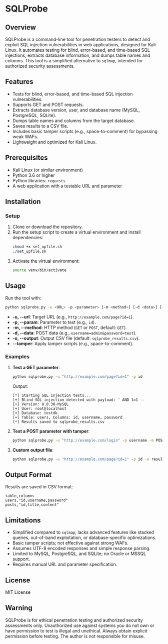 # SQLProbe

## Overview
SQLProbe is a command-line tool for penetration testers to detect and exploit SQL injection vulnerabilities in web applications, designed for Kali Linux. It automates testing for blind, error-based, and time-based SQL injections, extracts database information, and dumps table names and columns. This tool is a simplified alternative to `sqlmap`, intended for authorized security assessments.

## Features
- Tests for blind, error-based, and time-based SQL injection vulnerabilities.
- Supports GET and POST requests.
- Extracts database version, user, and database name (MySQL, PostgreSQL, SQLite).
- Dumps table names and columns from the target database.
- Saves results to a CSV file.
- Includes basic tamper scripts (e.g., space-to-comment) for bypassing weak WAFs.
- Lightweight and optimized for Kali Linux.

## Prerequisites
- Kali Linux (or similar environment)
- Python 3.6 or higher
- Python libraries: `requests`
- A web application with a testable URL and parameter

## Installation

### Setup
1. Clone or download the repository.
2. Run the setup script to create a virtual environment and install dependencies:
   ```bash
   chmod +x set_upfile.sh
   ./set_upfile.sh
   ```
3. Activate the virtual environment:
   ```bash
   source venv/bin/activate
   ```

## Usage
Run the tool with:
```bash
python sqlprobe.py -u <URL> -p <parameter> [-m <method>] [-d <data>] [-o <output>] [--tamper]
```

- **-u, --url**: Target URL (e.g., `http://example.com/page?id=1`).
- **-p, --param**: Parameter to test (e.g., `id`).
- **-m, --method**: HTTP method (`GET` or `POST`, default: `GET`).
- **-d, --data**: POST data (e.g., `username=admin&password=test`).
- **-o, --output**: Output CSV file (default: `sqlprobe_results.csv`).
- **--tamper**: Apply tamper scripts (e.g., space-to-comment).

### Examples
1. **Test a GET parameter**:
   ```bash
   python sqlprobe.py -u "http://example.com/page?id=1" -p id
   ```
   Output:
   ```
   [*] Starting SQL injection tests...
   [+] Blind SQL injection detected with payload: ' AND 1=1 --
   [+] Version: 8.0.30-MySQL
   [+] User: root@localhost
   [+] Database: testdb
   [+] Table: users, Columns: id, username, password
   [*] Results saved to sqlprobe_results.csv
   ```

2. **Test a POST parameter with tamper**:
   ```bash
   python sqlprobe.py -u "http://example.com/login" -p username -m POST -d "username=admin&password=test" --tamper
   ```

3. **Custom output file**:
   ```bash
   python sqlprobe.py -u "http://example.com/page?id=1" -p id -o results.csv
   ```

## Output Format
Results are saved in CSV format:
```csv
table,columns
users,"id,username,password"
posts,"id,title,content"
```

## Limitations
- Simplified compared to `sqlmap`; lacks advanced features like stacked queries, out-of-band exploitation, or database-specific optimizations.
- Basic tamper scripts; not effective against strong WAFs.
- Assumes UTF-8 encoded responses and simple response parsing.
- Limited to MySQL, PostgreSQL, and SQLite; no Oracle or MSSQL support.
- Requires manual URL and parameter specification.

## License
MIT License

## Warning
SQLProbe is for ethical penetration testing and authorized security assessments only. Unauthorized use against systems you do not own or have permission to test is illegal and unethical. Always obtain explicit permission before testing. The author is not responsible for misuse.